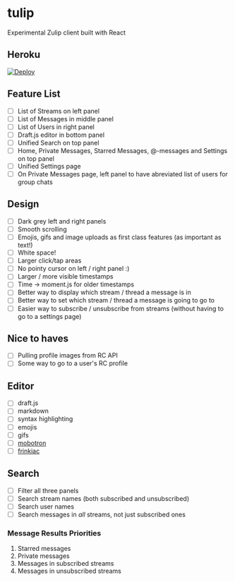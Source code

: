 # tulip
Experimental Zulip client built with React

## Heroku
[![Deploy](https://www.herokucdn.com/deploy/button.svg)](https://heroku.com/deploy)

## Feature List
- [ ] List of Streams on left panel
- [ ] List of Messages in middle panel
- [ ] List of Users in right panel
- [ ] Draft.js editor in bottom panel
- [ ] Unified Search on top panel
- [ ] Home, Private Messages, Starred Messages, @-messages and Settings on top panel
- [ ] Unified Settings page
- [ ] On Private Messages page, left panel to have abreviated list of users for group chats

## Design
- [ ] Dark grey left and right panels
- [ ] Smooth scrolling
- [ ] Emojis, gifs and image uploads as first class features (as important as text!)
- [ ] White space!
- [ ] Larger click/tap areas
- [ ] No pointy cursor on left / right panel :)
- [ ] Larger / more visible timestamps
- [ ] Time -> moment.js for older timestamps
- [ ] Better way to display which stream / thread a message is in
- [ ] Better way to set which stream / thread a message is going to go to
- [ ] Easier way to subscribe / unsubscribe from streams (without having to go to a settings page)

## Nice to haves
- [ ] Pulling profile images from RC API
- [ ] Some way to go to a user's RC profile

## Editor
- [ ] draft.js
- [ ] markdown
- [ ] syntax highlighting
- [ ] emojis
- [ ] gifs
- [ ] [mobotron](https://morbotron.com/)
- [ ] [frinkiac](https://frinkiac.com/)

## Search
- [ ] Filter all three panels
- [ ] Search stream names (both subscribed and unsubscribed)
- [ ] Search user names
- [ ] Search messages in _all_ streams, not just subscribed ones

### Message Results Priorities
1. Starred messages
2. Private messages
3. Messages in subscribed streams
4. Messages in unsubscribed streams
